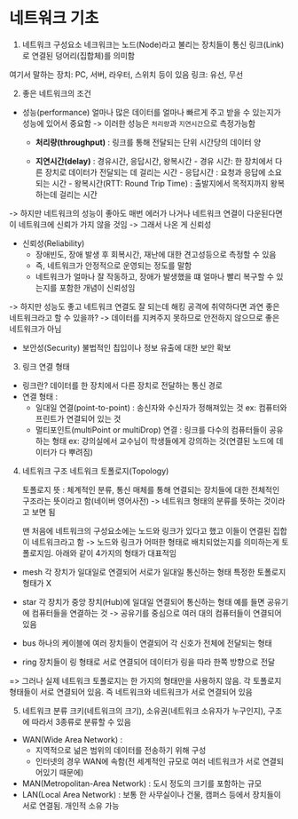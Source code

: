 # 네트워크 기초

1. 네트워크 구성요소
   네크워크는 노드(Node)라고 불리는 장치들이 통신 링크(Link)로 연결된 덩어리(집합체)를 의미함

여기서 말하는 장치: PC, 서버, 라우터, 스위치 등이 있음
링크: 유선, 무선

2. 좋은 네트워크의 조건

- 성능(performance)
  얼마나 많은 데이터를 얼마나 빠르게 주고 받을 수 있는지가 성능에 있어서 중요함 -> 이러한 성능은 `처리량`과 `지연시간`으로 측정가능함

  - **처리량(throughput)** : 링크를 통해 전달되는 단위 시간당의 데이터 양

  - **지연시간(delay)** : 경유시간, 응답시간, 왕복시간 - 경유 시간: 한 장치에서 다른 장치로 데이터가 전달되는 데 걸리는 시간 - 응답시간 : 요청과 응답에 소요되는 시간 - 왕복시간(RTT: Round Trip Time) : 출발지에서 목적지까지 왕복하는데 걸리는 시간

-> 하지만 네트워크의 성능이 좋아도 매번 에러가 나거나 네트워크 연결이 다운된다면 이 네트워크에 신뢰가 가지 않을 것임 -> 그래서 나온 게 신뢰성

- 신뢰성(Reliability)
  - 장애빈도, 장애 발생 후 회복시간, 재난에 대한 견고성등으로 측정할 수 있음
  - 즉, 네트워크가 안정적으로 운영되는 정도를 말함
  - 네트워크가 얼마나 잘 작동하고, 장애가 발생했을 떄 얼마나 빨리 복구할 수 있는지를 포함한 개념이 신뢰성임

-> 하지만 성능도 좋고 네트워크 연결도 잘 되는데 해킹 공격에 취약하다면 과연 좋은 네트워크라고 할 수 있을까? -> 데이터를 지켜주지 못하므로 안전하지 않으므로 좋은 네트워크가 아님

- 보안성(Security)
  불법적인 칩입이나 정보 유출에 대한 보안 확보

3. 링크 연결 형태

- 링크란? 데이터를 한 장치에서 다른 장치로 전달하는 통신 경로
- 연결 형태 :
  - 일대일 연결(point-to-point) : 송신자와 수신자가 정해져있는 것
    ex: 컴퓨터와 프린트가 연결되어 있는 것
  - 멀티포인트(multiPoint or multiDrop) 연결 :
    링크를 다수의 컴퓨터들이 공유하는 형태
    ex: 강의실에서 교수님이 학생들에게 강의하는 것(연결된 노드에 데이터가 다 뿌려짐)

4. 네트워크 구조
   네트워크 토폴로지(Topology)

   토폴로지 뜻 :
   체계적인 분류, 통신 매체를 통해 연결되는 장치들에 대한 전체적인 구조라는 뜻이라고 함(네이버 영어사전) -> 네트워크 형태의 분류를 뜻하는 것이라고 보면 됨

   맨 처음에 네트워크의 구성요소에는 노드와 링크가 있다고 했고 이들이 연결된 집합이 네트워크라고 함 -> 노드와 링크가 어떠한 형태로 배치되었는지를 의미하는게 토폴로지임. 아래와 같이 4가지의 형태가 대표적임

- mesh
  각 장치가 일대일로 연결되어 서로가 일대일 통신하는 형태
  특정한 토폴로지 형태가 X

- star
  각 장치가 중앙 장치(Hub)에 일대일 연결되어 통신하는 형태
  예를 들면 공유기에 컴퓨터들을 연결하는 것 -> 공유기를 중심으로 여러 대의 컴퓨터들이 연결되어 있음

- bus
  하나의 케이블에 여러 장치들이 연결되어 각 신호가 전체에 전달되는 형태

- ring
  장치들이 링 형태로 서로 연결되어 데이터가 링을 따라 한쪽 방향으로 전달

=> 그러나 실제 네트워크 토폴로지는 한 가지의 형태만을 사용하지 않음. 각 토폴로지 형태들이 서로 연결되어 있음. 즉 네트워크와 네트워크가 서로 연결되어 있음

5. 네트워크 분류
   크키(네트워크의 크기), 소유권(네트워크 소유자가 누구인지), 구조에 따라서 3종류로 분류할 수 있음

- WAN(Wide Area Network) :
  - 지역적으로 넒은 범위의 데이터를 전송하기 위해 구성
  - 인터넷의 경우 WAN에 속함(전 세계적인 규모로 여러 네트워크가 서로 연결되어있기 때문에)
- MAN(Metropolitan-Area Network) : 도시 정도의 크기를 포함하는 규모
- LAN(Local Area Network) : 보통 한 사무실이나 건물, 캠퍼스 등에서 장치들이 서로 연결됨. 개인적 소유 가능

